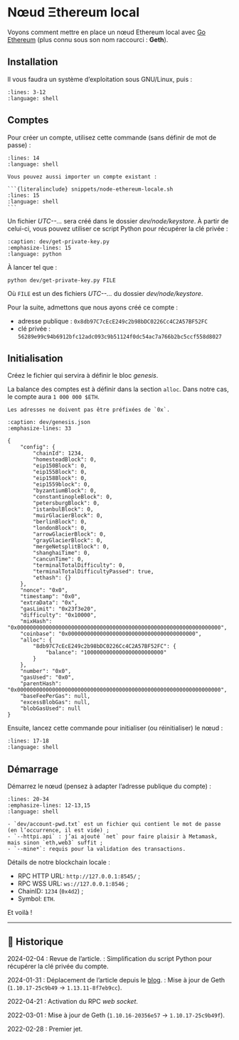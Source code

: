 # Nœud Ξthereum local

Voyons comment mettre en place un nœud Ethereum local avec [Go Ethereum](https://geth.ethereum.org) (plus connu sous son nom raccourci : **Geth**).

## Installation

Il vous faudra un système d’exploitation sous GNU/Linux, puis :

```{literalinclude} snippets/node-ethereum-locale.sh
:lines: 3-12
:language: shell
```

## Comptes

Pour créer un compte, utilisez cette commande (sans définir de mot de passe) :

```{literalinclude} snippets/node-ethereum-locale.sh
:lines: 14
:language: shell
```

````{hint}
Vous pouvez aussi importer un compte existant :

```{literalinclude} snippets/node-ethereum-locale.sh
:lines: 15
:language: shell
```
````

Un fichier *UTC--…* sera créé dans le dossier *dev/node/keystore*.
À partir de celui-ci, vous pouvez utiliser ce script Python pour récupérer la clé privée :

```{literalinclude} snippets/node-ethereum-locale.py
:caption: dev/get-private-key.py
:emphasize-lines: 15
:language: python
```

À lancer tel que :

```{code-block} shell
python dev/get-private-key.py FILE
```

Où `FILE` est un des fichiers *UTC--…* du dossier *dev/node/keystore*.

Pour la suite, admettons que nous ayons créé ce compte :

- adresse publique : `0x8db97C7cEcE249c2b98bDC0226Cc4C2A57BF52FC`
- clé privée : `56289e99c94b6912bfc12adc093c9b51124f0dc54ac7a766b2bc5ccf558d8027`

## Initialisation

Créez le fichier qui servira à définir le bloc *genesis*.

La balance des comptes est à définir dans la section `alloc`.
Dans notre cas, le compte aura `1 000 000 $ETH`.

```{attention}
Les adresses ne doivent pas être préfixées de `0x`.
```

```{code-block} json
:caption: dev/genesis.json
:emphasize-lines: 33

{
    "config": {
        "chainId": 1234,
        "homesteadBlock": 0,
        "eip150Block": 0,
        "eip155Block": 0,
        "eip158Block": 0,
        "eip1559block": 0,
        "byzantiumBlock": 0,
        "constantinopleBlock": 0,
        "petersburgBlock": 0,
        "istanbulBlock": 0,
        "muirGlacierBlock": 0,
        "berlinBlock": 0,
        "londonBlock": 0,
        "arrowGlacierBlock": 0,
        "grayGlacierBlock": 0,
        "mergeNetsplitBlock": 0,
        "shanghaiTime": 0,
        "cancunTime": 0,
        "terminalTotalDifficulty": 0,
        "terminalTotalDifficultyPassed": true,
        "ethash": {}
    },
    "nonce": "0x0",
    "timestamp": "0x0",
    "extraData": "0x",
    "gasLimit": "0x23f3e20",
    "difficulty": "0x10000",
    "mixHash": "0x0000000000000000000000000000000000000000000000000000000000000000",
    "coinbase": "0x0000000000000000000000000000000000000000",
    "alloc": {
        "8db97C7cEcE249c2b98bDC0226Cc4C2A57BF52FC": {
            "balance": "1000000000000000000000000"
        }
    },
    "number": "0x0",
    "gasUsed": "0x0",
    "parentHash": "0x0000000000000000000000000000000000000000000000000000000000000000",
    "baseFeePerGas": null,
    "excessBlobGas": null,
    "blobGasUsed": null
}
```

Ensuite, lancez cette commande pour initialiser (ou réinitialiser) le nœud :

```{literalinclude} snippets/node-ethereum-locale.sh
:lines: 17-18
:language: shell
```

## Démarrage

Démarrez le nœud (pensez à adapter l’adresse publique du compte) :

```{literalinclude} snippets/node-ethereum-locale.sh
:lines: 20-34
:emphasize-lines: 12-13,15
:language: shell
```

```{note}
- `dev/account-pwd.txt` est un fichier qui contient le mot de passe (en l’occurrence, il est vide) ;
- `--httpi.api` : j’ai ajouté `net` pour faire plaisir à Metamask, mais sinon `eth,web3` suffit ;
- `--mine*`: requis pour la validation des transactions.
```

Détails de notre blockchain locale :

- RPC HTTP URL: `http://127.0.0.1:8545/` ;
- RPC WSS URL: `ws://127.0.0.1:8546` ;
- ChainID: `1234` (`0x4d2`) ;
- Symbol: `ETH`.

Et voilà !

---

## 📜 Historique

2024-02-04
: Revue de l’article.
: Simplification du script Python pour récupérer la clé privée du compte.

2024-01-31
: Déplacement de l’article depuis le [blog](https://www.tiger-222.fr/?d=2022/02/28/15/49/31-noeud-ethereum-local).
: Mise à jour de Geth (`1.10.17-25c9b49` → `1.13.11-8f7eb9cc`).

2022-04-21
: Activation du RPC *web socket*.

2022-03-01
: Mise à jour de Geth (`1.10.16-20356e57` → `1.10.17-25c9b49f`).

2022-02-28
: Premier jet.
